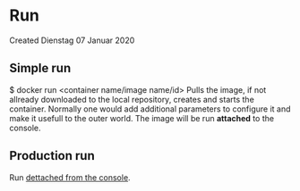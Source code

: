 # Run
Created Dienstag 07 Januar 2020

Simple run
----------
$ docker  run <container name/image name/id>
Pulls the image, if not allready downloaded to the local repository, creates and starts the container. Normally one would add additional parameters to configure it and make it usefull to the outer world.
The image will be run **attached** to the console.

Production run
--------------
Run  [dettached from the console](./Run/dettached_from_console.md).

